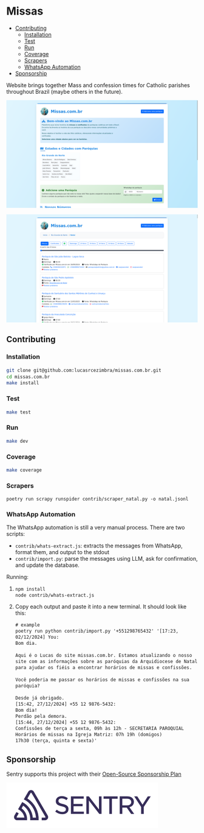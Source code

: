# Missas

<!--toc:start-->
- [Contributing](#contributing)
  - [Installation](#installation)
  - [Test](#test)
  - [Run](#run)
  - [Coverage](#coverage)
  - [Scrapers](#scrapers)
  - [WhatsApp Automation](#whatsapp-automation)
- [Sponsorship](#sponsorship)
<!--toc:end-->

Website brings together Mass and confession times for Catholic parishes
throughout Brazil (maybe others in the future).

![](./contrib/screenshot-homepage.png)

![](./contrib/screenshot-schedules.png)

## Contributing
### Installation
```bash
git clone git@github.com:lucasrcezimbra/missas.com.br.git
cd missas.com.br
make install
```

### Test
```bash
make test
```

### Run
```bash
make dev
```

### Coverage
```bash
make coverage
```

### Scrapers
```shell
poetry run scrapy runspider contrib/scraper_natal.py -o natal.jsonl
```

### WhatsApp Automation
The WhatsApp automation is still a very manual process. There are two scripts:
- `contrib/whats-extract.js`: extracts the messages from WhatsApp, format them,
  and output to the stdout
- `contrib/import.py`: parse the messages using LLM, ask for confirmation, and
  update the database.

Running:

1.
    ```shell
    npm install
    node contrib/whats-extract.js
    ```

2. Copy each output and paste it into a new terminal. It should look like this:
    ```shell
    # example
    poetry run python contrib/import.py '+551298765432' '[17:23, 02/12/2024] You:
    Bom dia.

    Aqui é o Lucas do site missas.com.br. Estamos atualizando o nosso site com as informações sobre as paróquias da Arquidiocese de Natal para ajudar os fiéis a encontrar horários de missas e confissões.

    Você poderia me passar os horários de missas e confissões na sua paróquia?

    Desde já obrigado.
    [15:42, 27/12/2024] +55 12 9876-5432:
    Bom dia!
    Perdão pela demora.
    [15:44, 27/12/2024] +55 12 9876-5432:
    Confissões de terça a sexta, 09h às 12h - SECRETARIA PAROQUIAL
    Horários de missas na Igreja Matriz: 07h 19h (domigos)
    17h30 (terça, quinta e sexta)'
    ```


## Sponsorship

Sentry supports this project with their [Open-Source Sponsorship Plan](https://sentry.io/for/open-source/)

![](./contrib/sentry.png)
